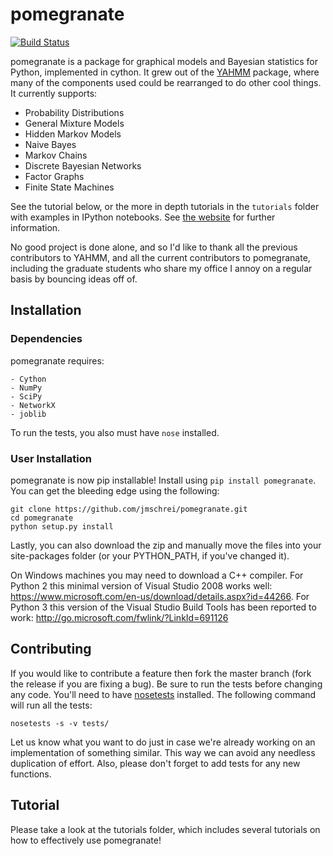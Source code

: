 pomegranate
==========

[![Build Status](https://travis-ci.org/jmschrei/pomegranate.svg?branch=master)](https://travis-ci.org/jmschrei/pomegranate)

pomegranate is a package for graphical models and Bayesian statistics for Python, implemented in cython. It grew out of the [YAHMM](https://github.com/jmschrei/yahmm) package, where many of the components used could be rearranged to do other cool things. It currently supports:

* Probability Distributions
* General Mixture Models
* Hidden Markov Models
* Naive Bayes
* Markov Chains
* Discrete Bayesian Networks
* Factor Graphs
* Finite State Machines

See the tutorial below, or the more in depth tutorials in the `tutorials` folder with examples in IPython notebooks. See [the website](http://pomegranate.readthedocs.org/en/latest/) for further information.

No good project is done alone, and so I'd like to thank all the previous contributors to YAHMM, and all the current contributors to pomegranate, including the graduate students who share my office I annoy on a regular basis by bouncing ideas off of.
## Installation

### Dependencies

pomegranate requires:

```
- Cython
- NumPy
- SciPy
- NetworkX
- joblib
```

To run the tests, you also must have `nose` installed.

### User Installation

pomegranate is now pip installable! Install using `pip install pomegranate`. You can get the bleeding edge using the following:

```
git clone https://github.com/jmschrei/pomegranate.git
cd pomegranate
python setup.py install
```

Lastly, you can also download the zip and manually move the files into your site-packages folder (or your PYTHON_PATH, if you've changed it).

On Windows machines you may need to download a C++ compiler. For Python 2 this minimal version of Visual Studio 2008 works well: https://www.microsoft.com/en-us/download/details.aspx?id=44266. For Python 3 this version of the Visual Studio Build Tools has been reported to work: http://go.microsoft.com/fwlink/?LinkId=691126

## Contributing

If you would like to contribute a feature then fork the master branch (fork the release if you are fixing a bug). Be sure to run the tests before changing any code. You'll need to have [nosetests](https://github.com/nose-devs/nose) installed. The following command will run all the tests:
```
nosetests -s -v tests/
```
Let us know what you want to do just in case we're already working on an implementation of something similar. This way we can avoid any needless duplication of effort. Also, please don't forget to add tests for any new functions. 

## Tutorial

Please take a look at the tutorials folder, which includes several tutorials on how to effectively use pomegranate!
